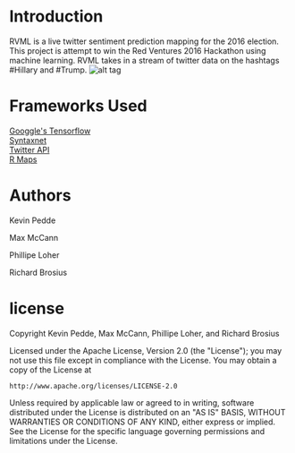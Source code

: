 # Introduction
RVML is a live twitter sentiment prediction mapping for the 2016 election. This project is attempt to win the Red Ventures 2016 Hackathon using machine learning. RVML takes in a stream of twitter data on the hashtags #Hillary and #Trump.
![alt tag](https://github.com/rvhackathon2016/mlhack/blob/master/RV_ML_Image.png)
# Frameworks Used
[Googgle's Tensorflow](https://www.tensorflow.org/)  
[Syntaxnet](https://www.tensorflow.org/versions/r0.9/tutorials/syntaxnet/index.html)  
[Twitter API](https://dev.twitter.com/overview/api/twitter-libraries)  
[R Maps](https://cran.r-project.org/web/packages/maps/maps.pdf)  
# Authors
Kevin Pedde

Max McCann

Phillipe Loher

Richard Brosius
# license
Copyright Kevin Pedde, Max McCann, Phillipe Loher, and Richard Brosius

Licensed under the Apache License, Version 2.0 (the "License");
you may not use this file except in compliance with the License.
You may obtain a copy of the License at

    http://www.apache.org/licenses/LICENSE-2.0

Unless required by applicable law or agreed to in writing, software
distributed under the License is distributed on an "AS IS" BASIS,
WITHOUT WARRANTIES OR CONDITIONS OF ANY KIND, either express or implied.
See the License for the specific language governing permissions and
limitations under the License.

